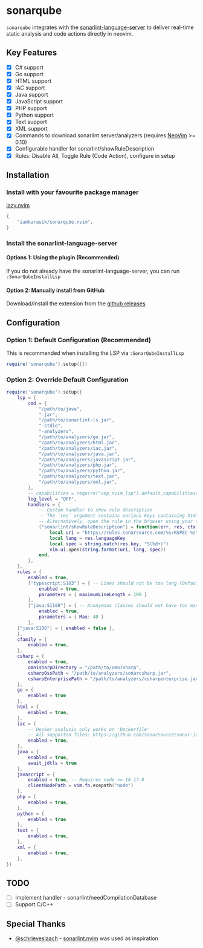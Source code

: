 # sonarqube
`sonarqube` integrates with the [sonarlint-language-server](https://github.com/SonarSource/sonarlint-language-server) to deliver real-time static analysis and code actions directly in neovim.

## Key Features
- [x] C# support
- [x] Go support
- [x] HTML support
- [x] IAC support
- [x] Java support
- [x] JavaScript support
- [x] PHP support
- [x] Python support
- [x] Text support
- [x] XML support
- [x] Commands to download sonarlint server/analyzers (requires [NeoVim](https://neovim.io/) >= 0.10)
- [x] Configurable handler for sonarlint/showRuleDescription
- [x] Rules: Disable All, Toggle Rule (Code Action), configure in setup

## Installation

### Install with your favourite package manager

[lazy.nvim](https://github.com/folke/lazy.nvim)
```lua
{
    "iamkarasik/sonarqube.nvim",
}
```

### Install the sonarlint-language-server

#### Options 1: Using the plugin (Recommended)
If you do not already have the sonarlint-language-server, you can run `:SonarQubeInstallLsp`

#### Option 2: Manually install from GitHub
Download/Install the extension from the [github releases](https://github.com/SonarSource/sonarlint-vscode/releases)

## Configuration

### Option 1: Default Configuration (Recommended)
This is recommended when installing the LSP via `:SonarQubeInstallLsp`
```lua
require('sonarqube').setup({})
```

### Option 2: Override Default Configuration
```lua
require('sonarqube').setup({
    lsp = {
        cmd = { 
            "/path/to/java",
            "-jar",
            "/path/to/sonarlint-ls.jar",
            "-stdio",
            "-analyzers",
            "/path/to/analyzers/go.jar",
            "/path/to/analyzers/html.jar",
            "/path/to/analyzers/iac.jar",
            "/path/to/analyzers/java.jar",
            "/path/to/analyzers/javascript.jar",
            "/path/to/analyzers/php.jar",
            "/path/to/analyzers/python.jar",
            "/path/to/analyzers/text.jar",
            "/path/to/analyzers/xml.jar",
        },
        -- capabilities = require("cmp_nvim_lsp").default_capabilities(),
        log_level = "OFF",
        handlers = {
            -- Custom handler to show rule description
            -- The `res` argument contains various keys containing html that can be rendered in your favourite neovim html plugin 
            -- Alternatively, open the rule in the browser using your favourite sonarqube rule website (example below)
            ["sonarlint/showRuleDescription"] = function(err, res, ctx, cfg)
                local uri = "https://rules.sonarsource.com/%s/RSPEC-%s"
                local lang = res.languageKey
                local spec = string.match(res.key, "S(%d+)")
                vim.ui.open(string.format(uri, lang, spec))
            end,
        },
    },
    rules = {
        enabled = true,
        ["typescript:S103"] = { -- Lines should not be too long (Default Value: 180)
            enabled = true,
            parameters = { maximumLineLength = 100 }
        },
        ["java:S1188"] = { -- Anonymous classes should not have too many lines (Default Value: 20)
            enabled = true,
            parameters = { Max: 40 }
        },
	["java:S106"] = { enabled = false },
    },
    cfamily = {
        enabled = true,
    },
    csharp = {
        enabled = true,
        omnisharpDirectory = "/path/to/omnisharp",
        csharpOssPath = "/path/to/analyzers/sonarcsharp.jar",
        csharpEnterprisePath = "/path/to/analyzers/csharpenterprise.jar",
    },
    go = { 
        enabled = true 
    },
    html = {
        enabled = true,
    },
    iac = {
        -- Docker analysis only works on 'Dockerfile'
        -- All supported files: https://github.com/SonarSource/sonar-iac
        enabled = true,
    },
    java = {
        enabled = true,
        await_jdtls = true 
    },
    javascript = {
        enabled = true, -- Requires node >= 18.17.0
        clientNodePath = vim.fn.exepath("node")
    },
    php = {
        enabled = true,
    },
    python = {
        enabled = true 
    },
    text = {
        enabled = true,
    },
    xml = {
        enabled = true,
    },
})
```

## TODO
- [ ] Implement handler - sonarlint/needCompilationDatabase
- [ ] Support C/C++

## Special Thanks
- [@schrieveslaach](https://github.com/schrieveslaach/) - [sonarlint.nvim](https://gitlab.com/schrieveslaach/sonarlint.nvim) was used as inspiration
